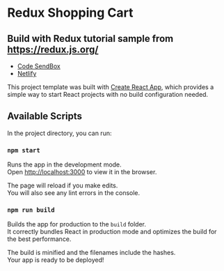# Redux Shopping Cart
## Build with Redux tutorial sample from https://redux.js.org/

* [Code SendBox](https://codesandbox.io/s/hopeful-hofstadter-z2tsq)
* [Netlify](https://csb-z2tsq.netlify.com)

This project template was built with [Create React App](https://github.com/facebookincubator/create-react-app), which provides a simple way to start React projects with no build configuration needed.

## Available Scripts

In the project directory, you can run:

### `npm start`

Runs the app in the development mode.<br>
Open [http://localhost:3000](http://localhost:3000) to view it in the browser.

The page will reload if you make edits.<br>
You will also see any lint errors in the console.

### `npm run build`

Builds the app for production to the `build` folder.<br>
It correctly bundles React in production mode and optimizes the build for the best performance.

The build is minified and the filenames include the hashes.<br>
Your app is ready to be deployed!